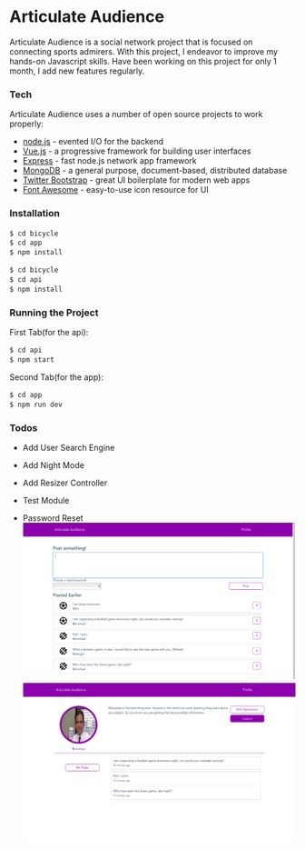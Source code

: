 # Articulate Audience

Articulate Audience is a social network project that is focused on connecting sports admirers. With this project, I endeavor to improve my hands-on Javascript skills. Have been working on this project for only 1 month, I add new features regularly.

### Tech

Articulate Audience uses a number of open source projects to work properly:

* [node.js] - evented I/O for the backend
* [Vue.js] -  a progressive framework for building user interfaces
* [Express] - fast node.js network app framework
* [MongoDB] - a general purpose, document-based, distributed database
* [Twitter Bootstrap] - great UI boilerplate for modern web apps
* [Font Awesome] - easy-to-use icon resource for UI


### Installation

```sh
$ cd bicycle
$ cd app
$ npm install
```
```sh
$ cd bicycle
$ cd api
$ npm install
```

### Running the Project

First Tab(for the api):
```sh
$ cd api
$ npm start
```

Second Tab(for the app):
```sh
$ cd app
$ npm run dev
```

### Todos

 - Add User Search Engine
 - Add Night Mode
 - Add Resizer Controller
 - Test Module
 - Password Reset
 ![alt text](./app/src/assets/ss1.png)
 ![alt text](./app/src/assets/ss2.png)

   [Vue.js]: <https://vuejs.org>
   [Twitter Bootstrap]: <https://getbootstrap.com>
   [Font Awesome]: <https://fontawesome.com>
   [node.js]: <http://nodejs.org>
   [express]: <http://expressjs.com>
   [MongoDB]: <https://www.mongodb.com>
